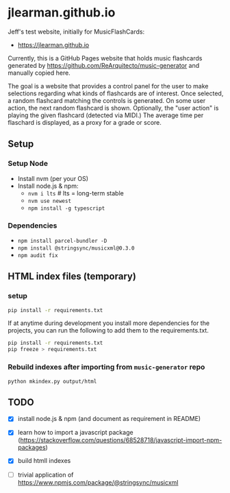 # jlearman.github.io
Jeff's test website, initially for MusicFlashCards:
- https://jlearman.github.io

Currently, this is a GitHub Pages website that holds music flashcards generated by
https://github.com/ReArquitecto/music-generator and manually copied here.

The goal is a website that provides a control panel for the user to make selections
regarding what kinds of flashcards are of interest.  Once selected, a random flashcard
matching the controls is generated.  On some user action, the next random flashcard is
shown.  Optionally, the "user action" is playing the given flashcard (detected via MIDI.)
The average time per flaschard is displayed, as a proxy for a grade or score.

## Setup

### Setup Node
- Install nvm (per your OS)
- Install node.js & npm:
  - `nvm i lts` # lts = long-term stable
  - `nvm use newest`
  - `npm install -g typescript`

### Dependencies
- `npm install parcel-bundler -D`
- `npm install @stringsync/musicxml@0.3.0`
- `npm audit fix`

## HTML index files (temporary)
### setup

```bash
pip install -r requirements.txt
```

If at anytime during development you install more dependencies for the projects, you can run the following to add them to the requirements.txt.

```bash
pip install -r requirements.txt
pip freeze > requirements.txt
```

### Rebuild indexes after importing from `music-generator` repo

```
python mkindex.py output/html
```

## TODO

- [x] install node.js & npm (and document as requirement in README)
- [x] learn how to import a javascript package (https://stackoverflow.com/questions/68528718/javascript-import-npm-packages)
- [x] build htmll indexes
- [ ] trivial application of https://www.npmjs.com/package/@stringsync/musicxml

